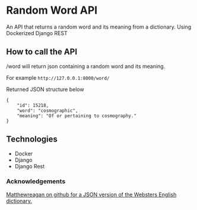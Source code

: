 # Random Word API

An API that returns a random word and its meaning from a dictionary.  Using Dockerized Django REST

## How to call the API
/word will return json containing a random word and its meaning.

For example `http://127.0.0.1:8000/word/`

Returned JSON structure below
```
{
    "id": 15218,
    "word": "cosmographic",
    "meaning": "Of or pertaining to cosmography."
}
```

## Technologies
* Docker
* Django
* Django Rest

### Acknowledgements

[Matthewreagan on github for a JSON version of the Websters English dictionary.](https://github.com/matthewreagan/WebstersEnglishDictionary)